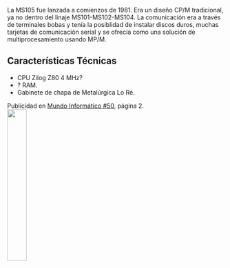 
La MS105 fue lanzada a comienzos de 1981.
Era un diseño CP/M tradicional, ya no dentro del linaje MS101-MS102-MS104.
La comunicación era a través de terminales bobas y tenía la posiblidad de instalar discos duros, muchas tarjetas de comunicación serial y se ofrecía como una solución de multiprocesamiento usando MP/M.

Características Técnicas
---

* CPU Zilog Z80 4 MHz?
* ? RAM.
* Gabinete de chapa de Metalúrgica Lo Ré.

Publicidad en <a href="https://mundoinformatico.com.ar/wp-content/uploads/2019/09/MI_050.pdf">Mundo Informático #50</a>, página 2.
<br>
<img src="MI_050-001_pulicidad_MS105.png" width="30%">


